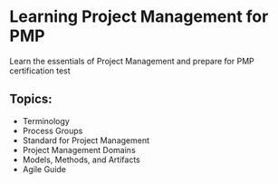 # Learning Project Management for PMP
Learn the essentials of Project Management and prepare for PMP certification test

## Topics:
- Terminology
- Process Groups
- Standard for Project Management
- Project Management Domains
- Models, Methods, and Artifacts
- Agile Guide
